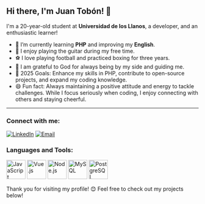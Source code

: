 ## Hi there, I'm Juan Tobón! 👋

I'm a 20-year-old student at **Universidad de los Llanos**, a developer, and an enthusiastic learner!

- 🌱 I’m currently learning **PHP** and improving my **English**.
- 🎸 I enjoy playing the guitar during my free time.
- ⚽ I love playing football and practiced boxing for three years.
- 🙏 I am grateful to God for always being by my side and guiding me.
- 🎯 2025 Goals: Enhance my skills in PHP, contribute to open-source projects, and expand my coding knowledge.
- 😄 Fun fact: Always maintaining a positive attitude and energy to tackle challenges. While I focus seriously when coding, I enjoy connecting with others and staying cheerful.

---

### Connect with me:
[![LinkedIn](https://img.shields.io/badge/-LinkedIn-0077B5?style=flat&logo=linkedin&logoColor=white)](https://www.linkedin.com/in/juan-tobon-3188a02ba/)
[![Email](https://img.shields.io/badge/-Email-D14836?style=flat&logo=gmail&logoColor=white)](mailto:jctobon11.2@gmail.com)

### Languages and Tools:
<p>
  <img src="https://cdn.jsdelivr.net/gh/devicons/devicon/icons/javascript/javascript-original.svg" alt="JavaScript" width="50" height="50"/>
  <img src="https://cdn.jsdelivr.net/gh/devicons/devicon/icons/vuejs/vuejs-original.svg" alt="Vue.js" width="50" height="50"/>
  <img src="https://cdn.jsdelivr.net/gh/devicons/devicon/icons/nodejs/nodejs-original.svg" alt="Node.js" width="50" height="50"/>
  <img src="https://cdn.jsdelivr.net/gh/devicons/devicon/icons/mysql/mysql-original-wordmark.svg" alt="MySQL" width="50" height="50"/>
  <img src="https://cdn.jsdelivr.net/gh/devicons/devicon/icons/postgresql/postgresql-original-wordmark.svg" alt="PostgreSQL" width="50" height="50"/>
</p>

Thank you for visiting my profile! 😊 Feel free to check out my projects below!
